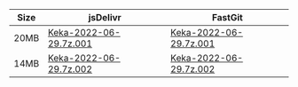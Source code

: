 |    Size   |     jsDelivr  | FastGit |
|  ---  |  ---  |  ---  |
| 20MB | [Keka-2022-06-29.7z.001](https://cdn.jsdelivr.net/gh/mainians/Keka@main/Keka-2022-06-29.7z.001) | [Keka-2022-06-29.7z.001](https://raw.fastgit.org/mainians/Keka/main/Keka-2022-06-29.7z.001) |
| 14MB | [Keka-2022-06-29.7z.002](https://cdn.jsdelivr.net/gh/mainians/Keka@main/Keka-2022-06-29.7z.002) | [Keka-2022-06-29.7z.002](https://raw.fastgit.org/mainians/Keka/main/Keka-2022-06-29.7z.002) |
